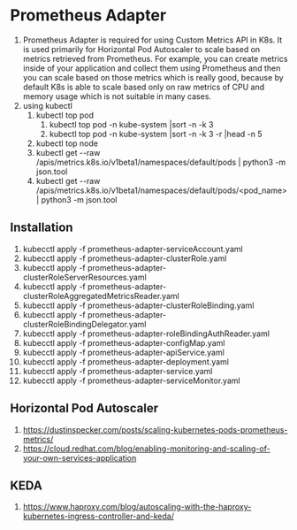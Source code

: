 # Prometheus Adapter
1. Prometheus Adapter is required for using Custom Metrics API in K8s. It is used primarily for Horizontal Pod Autoscaler to scale based on metrics retrieved from Prometheus. For example, you can create metrics inside of your application and collect them using Prometheus and then you can scale based on those metrics which is really good, because by default K8s is able to scale based only on raw metrics of CPU and memory usage which is not suitable in many cases.
1. using kubectl
    1. kubectl top pod
       1. kubectl top pod -n kube-system |sort -n -k 3
       1. kubectl top pod -n kube-system |sort -n -k 3 -r |head -n 5
    1. kubectl top node
    1. kubectl get --raw /apis/metrics.k8s.io/v1beta1/namespaces/default/pods | python3 -m json.tool
    1. kubectl get --raw /apis/metrics.k8s.io/v1beta1/namespaces/default/pods/<pod_name> | python3 -m json.tool
## Installation
1. kubecctl apply -f prometheus-adapter-serviceAccount.yaml
1. kubecctl apply -f prometheus-adapter-clusterRole.yaml
1. kubecctl apply -f prometheus-adapter-clusterRoleServerResources.yaml
1. kubecctl apply -f prometheus-adapter-clusterRoleAggregatedMetricsReader.yaml
1. kubecctl apply -f prometheus-adapter-clusterRoleBinding.yaml
1. kubecctl apply -f prometheus-adapter-clusterRoleBindingDelegator.yaml
1. kubecctl apply -f prometheus-adapter-roleBindingAuthReader.yaml
1. kubecctl apply -f prometheus-adapter-configMap.yaml
1. kubecctl apply -f prometheus-adapter-apiService.yaml
1. kubecctl apply -f prometheus-adapter-deployment.yaml
1. kubecctl apply -f prometheus-adapter-service.yaml
1. kubecctl apply -f prometheus-adapter-serviceMonitor.yaml
## Horizontal Pod Autoscaler
1. https://dustinspecker.com/posts/scaling-kubernetes-pods-prometheus-metrics/
1. https://cloud.redhat.com/blog/enabling-monitoring-and-scaling-of-your-own-services-application
## KEDA
1. https://www.haproxy.com/blog/autoscaling-with-the-haproxy-kubernetes-ingress-controller-and-keda/
